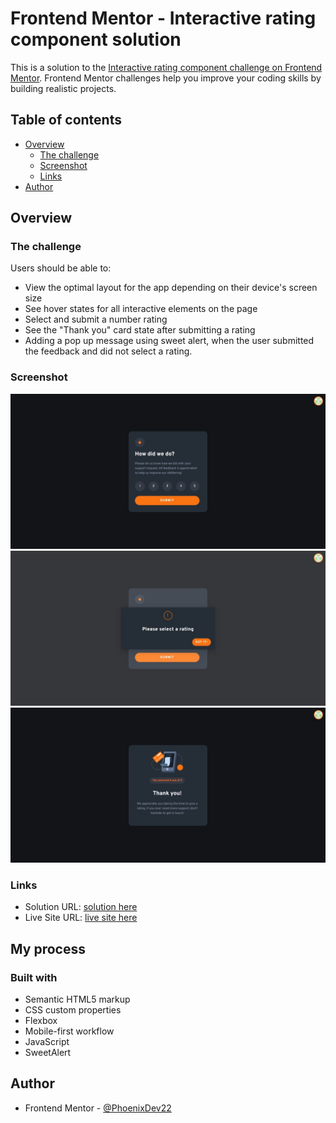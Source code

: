 # Frontend Mentor - Interactive rating component solution

This is a solution to the [Interactive rating component challenge on Frontend Mentor](https://www.frontendmentor.io/challenges/interactive-rating-component-koxpeBUmI). Frontend Mentor challenges help you improve your coding skills by building realistic projects. 

## Table of contents

- [Overview](#overview)
  - [The challenge](#the-challenge)
  - [Screenshot](#screenshot)
  - [Links](#links)
- [Author](#author)


## Overview

### The challenge

Users should be able to:

- View the optimal layout for the app depending on their device's screen size
- See hover states for all interactive elements on the page
- Select and submit a number rating
- See the "Thank you" card state after submitting a rating
- Adding a pop up message using sweet alert, when the user submitted the feedback and did not select a rating.
### Screenshot

![](./images/Web%20capture_27-7-2022_144050_127.0.0.1.jpeg)
![](./images/Web%20capture_27-7-2022_144152_127.0.0.1.jpeg)
![](./images/Web%20capture_27-7-2022_144424_127.0.0.1.jpeg)



### Links

- Solution URL: [solution here](https://github.com/PhoenixDev22/rating-component-main)
- Live Site URL: [live site here](https://rating-component-phoenixdev22.netlify.app/)

## My process

### Built with

- Semantic HTML5 markup
- CSS custom properties
- Flexbox
- Mobile-first workflow
- JavaScript
- SweetAlert 




## Author

- Frontend Mentor - [@PhoenixDev22](https://www.frontendmentor.io/profile/PhoenixDev22)





